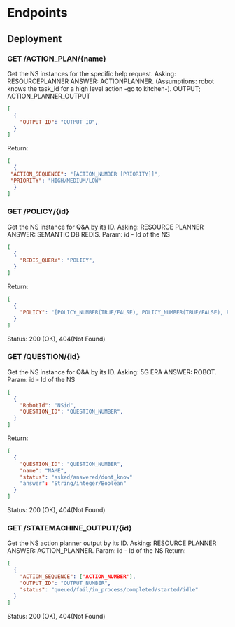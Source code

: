 # Endpoints

## Deployment


### GET /ACTION_PLAN/{name} 
Get the NS instances for the specific help request. Asking: RESOURCEPLANNER ANSWER: ACTIONPLANNER.
(Assumptions: robot knows the task_id for a high level action -go to kitchen-).
OUTPUT; ACTION_PLANNER_OUTPUT

```json
[
  {
    "OUTPUT_ID": "OUTPUT_ID",
  }
]
```


Return: 
```json
[
  {
 "ACTION_SEQUENCE": "[ACTION_NUMBER [PRIORITY]]",
 "PRIORITY": "HIGH/MEDIUM/LOW"
  }
]
```


### GET /POLICY/{id} 
Get the NS instance for Q&A by its ID. Asking: RESOURCE PLANNER ANSWER: SEMANTIC DB REDIS.
Param: id - Id of the NS

```json
[
  {
    "REDIS_QUERY": "POLICY",
  }
]
```

Return: 
```json
[
  {
    "POLICY": "[POLICY_NUMBER(TRUE/FALSE), POLICY_NUMBER(TRUE/FALSE), POLICY_NUMBER(TRUE/FALSE)]",
  }
]
```

Status: 200 (OK), 404(Not Found)

### GET /QUESTION/{id} 
Get the NS instance for Q&A by its ID. Asking: 5G ERA ANSWER: ROBOT.
Param: id - Id of the NS

```json
[
  {
    "RobotId": "NSid",
    "QUESTION_ID": "QUESTION_NUMBER",
  }
]
```

Return: 
```json
[
  {
    "QUESTION_ID": "QUESTION_NUMBER",
    "name": "NAME",
    "status": "asked/answered/dont_know"
    "answer": "String/integer/Boolean"
  }
]
```

Status: 200 (OK), 404(Not Found)


### GET /STATEMACHINE_OUTPUT/{id} 
Get the NS action planner output by its ID. Asking: RESOURCE PLANNER ANSWER: ACTION_PLANNER.
Param: id - Id of the NS
Return: 
```json
[
  {
    "ACTION_SEQUENCE": ['ACTION_NUMBER'],
    "OUTPUT_ID": "OUTPUT_NUMBER",
    "status": "queued/fail/in_process/completed/started/idle"
  }
]
```

Status: 200 (OK), 404(Not Found)
